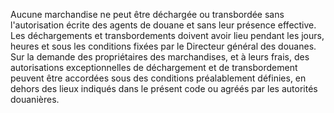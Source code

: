 Aucune marchandise ne peut être déchargée ou
transbordée sans l'autorisation écrite des agents de douane et sans leur
présence effective. Les déchargements et transbordements doivent avoir
lieu pendant les jours, heures et sous les conditions fixées par le
Directeur général des douanes.
Sur la demande des propriétaires des marchandises, et à leurs frais, des
autorisations exceptionnelles de déchargement et de transbordement
peuvent être accordées sous des conditions préalablement définies, en
dehors des lieux indiqués dans
le présent code ou agréés par les
autorités douanières.